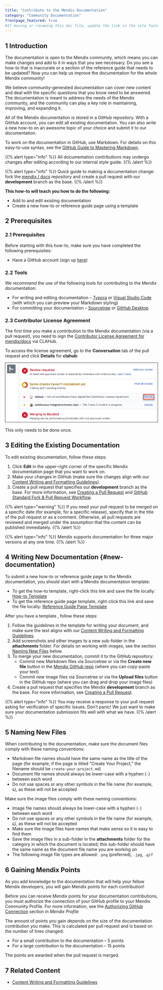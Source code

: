 ```yaml
---
title: "Contribute to the Mendix Documentation"
category: "Community Documentation"
frontpage_featured: true
#If moving or renaming this doc file, update the link in the site footer. See Mapping to Products for more details.
---
```


## 1 Introduction

The documentation is open to the Mendix community, which means you can make changes and add to it in ways that you see necessary. Do you see a how-to that is inaccurate or a section of the reference guide that needs to be updated? Now you can help us improve the documentation for the whole Mendix community!

We believe community-generated documentation can cover new content and deal with the specific questions that you know need to be answered. The documentation is meant to address the needs of the Mendix community, and the community can play a key role in maintaining, improving, and expanding it.

All of the Mendix documentation is stored in a GitHub repository. With a GitHub account, you can edit all existing documentation. You can also write a new how-to on an awesome topic of your choice and submit it to our documentation.

To work on the documentation in GitHub, use Markdown. For details on this easy-to-use syntax, see the [GitHub Guide to Mastering Markdown](https://guides.github.com/features/mastering-markdown/).

{{% alert type="info" %}}
All documentation contributions may undergo changes after editing according to our internal style guide.
{{% /alert %}}

{{% alert type="info" %}}
Quick guide to making a documentation change: fork the [mendix / docs](https://github.com/mendix/docs) repository and create a pull request with our **development** branch as the base.
{{% /alert %}}

**This how-to will teach you how to do the following:**

* Add to and edit existing documentation
* Create a new how-to or reference guide page using a template

## 2 Prerequisites

### 2.1 Prerequisites

Before starting with this how-to, make sure you have completed the following prerequisites:

* Have a GitHub account (sign up [here](https://github.com/join))

### 2.2 Tools

We recommend the use of the following tools for contributing to the Mendix documentation:

* For writing and editing documentation – [Typora](https://typora.io/) or [Visual Studio Code](https://code.visualstudio.com) (with which you can preview your Markdown styling)
* For committing your documentation – [Sourcetree](https://www.sourcetreeapp.com/) or [GitHub Desktop](https://desktop.github.com/)

### 2.3 Contributor License Agreement

The first time you make a contribution to the Mendix documentation (via a pull request), you need to sign the [Contributor License Agreement for mendix/docs](https://www.clahub.com/agreements/mendix/docs) via CLAHub.

To access the license agreement, go to the **Conversation** tab of the pull request and click **Details** for **clahub**:

![](attachments/contribute-to-the-mendix-documentation/license_agreement.png)

This only needs to be done once.

## 3 Editing the Existing Documentation

To edit existing documentation, follow these steps:

1. Click **Edit** in the upper-right corner of the specific Mendix documentation page that you want to work on.
2. Make your changes in GitHub (make sure the changes align with our [Content Writing and Formatting Guidelines](content-writing-and-formatting-guidelines)).
3. Create a pull request that specifies our **development** branch as the base. For more information, see [Creating a Pull Request](https://help.github.com/articles/creating-a-pull-request/) and [GitHub Standard Fork & Pull Request Workflow](https://gist.github.com/Chaser324/ce0505fbed06b947d962).

{{% alert type="warning" %}}
If you need your pull request to be merged on a specific date (for example, for a specific release), specify that in the title of the pull request or as a comment. Otherwise, all pull requests are reviewed and merged under the assumption that the content can be published immediately. 
{{% /alert %}}

{{% alert type="info" %}}
Mendix supports documentation for three major versions at any one time.
{{% /alert %}}

## 4 Writing New Documentation {#new-documentation}

To submit a new how-to or reference guide page to the Mendix documentation, you should start with a Mendix documentation template:

* To get the how-to template, right-click this link and save the file locally: [How-to Template](https://raw.githubusercontent.com/mendix/docs/development/templates/the-how-to-template.md)
* To get the reference guide page template, right-click this link and save the file locally: [Reference Guide Page Template](https://raw.githubusercontent.com/mendix/docs/development/templates/the-reference-guide-page-template.md)

After you have a template , follow these steps:

1. Follow the guidelines in the template for writing your document, and make sure the text aligns with our [Content Writing and Formatting Guidelines](content-writing-and-formatting-guidelines).
2. Add screenshots and other images to a new sub-folder in the **attachments** folder. For details on working with images, see the section [Naming New Files](#Naming) below.
3. To merge your new documentation, commit it to the GitHub repository:
    *  Commit new Markdown files via Sourcetree or via the **Create new file** button in the [Mendix GitHub repo](https://github.com/mendix/docs) (where you can copy-paste your text)
    *  Commit new image files via Sourcetree or via the **Upload files** button in the GitHub repo (where you can drag and drop your image files)
4. Create a pull request that specifies the Mendix **development** branch as the base. For more information, see [Creating a Pull Request](https://help.github.com/articles/creating-a-pull-request/).

{{% alert type="info" %}}
You may receive a response to your pull request asking for verification of specific issues. Don’t panic! We just want to make sure your documentation submission fits well with what we have.
{{% /alert %}}

## <a name="Naming"></a>5 Naming New Files

When contributing to the documentation, make sure the document files comply with these naming conventions:

* Markdown file names should have the same name as the title of the page (for example, if the page is titled "Create Your Project," the filename should be `create-your-project.md`)
* Document file names should always be lower-case with a hyphen (`-`) between each word
* Do not use spaces or any other symbols in the file name (for example, `&`), as these will not be accepted

Make sure the image files comply with these naming conventions:

* Image file names should always be lower-case with a hyphen (`-`) between each word
 * Do not use spaces or any other symbols in the file name (for example, `&`), as these will not be accepted
* Make sure the image files have names that make sense so it is easy to find them
* Save the image files in a sub-folder in the **attachments** folder for the category in which the document is located; this sub-folder should have the same name as the document file name you are working on
* The following image file types are allowed: `.png` (preferred), `.jpg`,  `.gif`

## 6 Gaining Mendix Points<a name="GainingMendixPoints"></a>

As you add knowledge to the documentation that will help your fellow Mendix developers, you will gain Mendix points for each contribution!

Before you can receive Mendix points for your documentation contributions, you must authorize the connection of your GitHub profile to your Mendix Community Profile. For more information, see the [Authorizing GitHub Connection](/developerportal/mendix-profile/index#github) section in *Mendix Profile*

The amount of points you gain depends on the size of the documentation contribution you make. This is calculated per pull request and is based on the number of lines changed:

* For a small contribution to the documentation – 5 points
* For a large contribution to the documentation – 15 points

The points are awarded when the pull request is merged.

## 7 Related Content

* [Content Writing and Formatting Guidelines](content-writing-and-formatting-guidelines)
